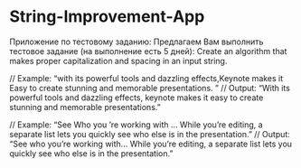 # String-Improvement-App

Приложение по тестовому заданию:
Предлагаем Вам выполнить тестовое задание (на выполнение есть 5 дней):
Create an algorithm that makes proper capitalization and spacing in an input string.

// Example: “with its powerful tools and dazzling effects,Keynote makes it Easy to create stunning and memorable presentations. ”
// Output: “With its powerful tools and dazzling effects, keynote makes it easy to create stunning and memorable presentations.”

// Example: “See Who you ’re working with ... While you’re editing, a separate list lets you quickly see who else is in the presentation.”
// Output: “See who you’re working with... While you’re editing, a separate list lets you quickly see who else is in the presentation.”
